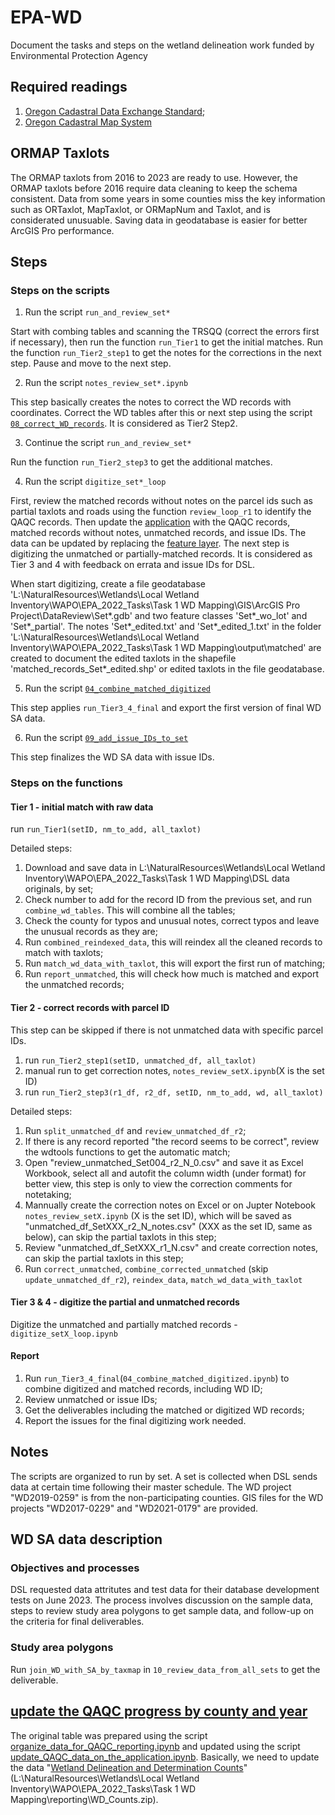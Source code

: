 # EPA-WD
Document the tasks and steps on the wetland delineation work funded by Environmental Protection Agency

## Required readings

1. [Oregon Cadastral Data Exchange Standard](https://www.oregon.gov/geo/standards/Cadastral%20Standard%20v3.2.pdf);
2. [Oregon Cadastral Map System](https://digital.osl.state.or.us/islandora/object/osl%3A981082/datastream/OBJ/view)

## ORMAP Taxlots

The ORMAP taxlots from 2016 to 2023 are ready to use. However, the ORMAP taxlots before 2016 require data cleaning to keep the schema consistent. Data from some years in some counties miss the key information such as ORTaxlot, MapTaxlot, or ORMapNum and Taxlot, and is considerated unusuable. Saving data in geodatabase is easier for better ArcGIS Pro performance. 

## Steps

### Steps on the scripts

1. Run the script `run_and_review_set*`

Start with combing tables and scanning the TRSQQ (correct the errors first if necessary), then run the function `run_Tier1` to get the initial matches. Run the function `run_Tier2_step1` to get the notes for the corrections in the next step. Pause and move to the next step.

2. Run the script `notes_review_set*.ipynb`

This step basically creates the notes to correct the WD records with coordinates. Correct the WD tables after this or next step using the script [`08_correct_WD_records`](https://github.com/dongmeic/EPA-WD/blob/main/08_correct_WD_records.ipynb). It is considered as Tier2 Step2. 

3. Continue the script `run_and_review_set*`

Run the function `run_Tier2_step3` to get the additional matches. 

4. Run the script `digitize_set*_loop`


First, review the matched records without notes on the parcel ids such as partial taxlots and roads using the function `review_loop_r1` to identify the QAQC records. Then update the [application](https://lcog.maps.arcgis.com/apps/instant/charts/index.html?appid=69fe51df1ce544e980e27e5a5a89dd06) with the QAQC records, matched records without notes, unmatched records, and issue IDs. The data can be updated by replacing the [feature layer](https://lcog.maps.arcgis.com/home/item.html?id=2a9bcd28a8e34516b9f91f312864d544). The next step is digitizing the unmatched or partially-matched records. It is considered as Tier 3 and 4 with feedback on errata and issue IDs for DSL. 

When start digitizing, create a file geodatabase 'L:\NaturalResources\Wetlands\Local Wetland Inventory\WAPO\EPA_2022_Tasks\Task 1 WD Mapping\GIS\ArcGIS Pro Project\DataReview\Set*.gdb' and two feature classes 'Set*_wo_lot' and 'Set*_partial'. The notes 'Set*_edited.txt' and 'Set*_edited_1.txt' in the folder 'L:\NaturalResources\Wetlands\Local Wetland Inventory\WAPO\EPA_2022_Tasks\Task 1 WD Mapping\output\matched' are created to document the edited taxlots in the shapefile 'matched_records_Set*_edited.shp' or edited taxlots in the file geodatabase. 

5. Run the script [`04_combine_matched_digitized`](https://github.com/dongmeic/EPA-WD/blob/main/04_combine_matched_digitized.ipynb)

This step applies `run_Tier3_4_final` and export the first version of final WD SA data.

6. Run the script [`09_add_issue_IDs_to_set`](https://github.com/dongmeic/EPA-WD/blob/012078acc20779062fbe918a5974ba3c11775ceb/09_add_issue_IDs_to_set.ipynb)

This step finalizes the WD SA data with issue IDs. 

### Steps on the functions
#### Tier 1 - initial match with raw data

run `run_Tier1(setID, nm_to_add, all_taxlot)`

Detailed steps:
1. Download and save data in L:\NaturalResources\Wetlands\Local Wetland Inventory\WAPO\EPA_2022_Tasks\Task 1 WD Mapping\DSL data originals, by set;
2. Check number to add for the record ID from the previous set, and run `combine_wd_tables`. This will combine all the tables;
3. Check the county for typos and unusual notes, correct typos and leave the unusual records as they are;
4. Run `combined_reindexed_data`, this will reindex all the cleaned records to match with taxlots;
5. Run `match_wd_data_with_taxlot`, this will export the first run of matching;
6. Run `report_unmatched`, this will check how much is matched and export the unmatched records;

#### Tier 2 - correct records with parcel ID

This step can be skipped if there is not unmatched data with specific parcel IDs. 

1) run `run_Tier2_step1(setID, unmatched_df, all_taxlot)`
2) manual run to get correction notes, `notes_review_setX.ipynb`(X is the set ID)
3) run `run_Tier2_step3(r1_df, r2_df, setID, nm_to_add, wd, all_taxlot)`

Detailed steps:
1. Run `split_unmatched_df` and `review_unmatched_df_r2`;
2. If there is any record reported "the record seems to be correct", review the wdtools functions to get the automatic match;
3. Open "review_unmatched_Set004_r2_N_0.csv" and save it as Excel Workbook, select all and autofit the column width (under format) for better view, this step is only to view the correction comments for notetaking;
4. Mannually create the correction notes on Excel or on Jupter Notebook `notes_review_setX.ipynb` (X is the set ID), which will be saved as "unmatched_df_SetXXX_r2_N_notes.csv" (XXX as the set ID, same as below), can skip the partial taxlots in this step;
5. Review "unmatched_df_SetXXX_r1_N.csv" and create correction notes, can skip the partial taxlots in this step;
6. Run `correct_unmatched`, `combine_corrected_unmatched` (skip `update_unmatched_df_r2`), `reindex_data`, `match_wd_data_with_taxlot`

#### Tier 3 & 4 - digitize the partial and unmatched records

Digitize the unmatched and partially matched records - `digitize_setX_loop.ipynb`

#### Report
1. Run `run_Tier3_4_final`(`04_combine_matched_digitized.ipynb`) to combine digitized and matched records, including WD ID;
2. Review unmatched or issue IDs;
3. Get the deliverables including the matched or digitized WD records;
4. Report the issues for the final digitizing work needed.

## Notes

The scripts are organized to run by set. A set is collected when DSL sends data at certain time following their master schedule. The WD project "WD2019-0259" is from the non-participating counties. GIS files for the WD projects "WD2017-0229" and "WD2021-0179" are provided.

## WD SA data description

### Objectives and processes

DSL requested data attritutes and test data for their database development tests on June 2023. The process involves discussion on the sample data, steps to review study area polygons to get sample data, and follow-up on the criteria for final deliverables.

### Study area polygons

Run `join_WD_with_SA_by_taxmap` in `10_review_data_from_all_sets` to get the deliverable.

## [update the QAQC progress by county and year](https://lcog.maps.arcgis.com/apps/instant/charts/index.html?appid=69fe51df1ce544e980e27e5a5a89dd06)

The original table was prepared using the script [organize_data_for_QAQC_reporting.ipynb](https://github.com/dongmeic/EPA-WD/blob/main/organize_data_for_QAQC_reporting.ipynb) and updated using the script [update_QAQC_data_on_the_application.ipynb](https://github.com/dongmeic/EPA-WD/blob/main/update_QAQC_data_on_the_application.ipynb). Basically, we need to update the data "[Wetland Delineation and Determination Counts](https://lcog.maps.arcgis.com/home/item.html?id=2a9bcd28a8e34516b9f91f312864d544)" (L:\NaturalResources\Wetlands\Local Wetland Inventory\WAPO\EPA_2022_Tasks\Task 1 WD Mapping\reporting\WD_Counts.zip).